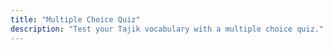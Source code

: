 ```yaml
---
title: "Multiple Choice Quiz"
description: "Test your Tajik vocabulary with a multiple choice quiz."
---
```


<div id="quiz-container" class="quiz-container"></div>

<script>
let words = [];
let quizWords = [];
let current = 0;
let score = 0;

fetch('{{ "/assets/data/first-100-words.json" | url }}')
  .then(res => res.json())
  .then(data => {
    words = data;
    quizWords = shuffleArray([...words]).slice(0, 20);
    showQuestion();
  });

function shuffleArray(array) {
  for (let i = array.length - 1; i > 0; i--) {
    const j = Math.floor(Math.random() * (i + 1));
    [array[i], array[j]] = [array[j], array[i]];
  }
  return array;
}

function showQuestion() {
  const container = document.getElementById('quiz-container');
  container.innerHTML = '';
  if (current >= quizWords.length) {
    container.innerHTML = `<div class="quiz-result">Quiz complete!<br>Score: ${score} / ${quizWords.length}
      <br><button onclick="window.location.reload()">Play Again</button></div>`;
    return;
  }
  const q = quizWords[current];
  // Get 3 random distractors (not the correct answer)
  const distractors = shuffleArray(words.filter(w => w.tajik !== q.tajik)).slice(0, 3);
  const choices = shuffleArray([q, ...distractors]);
  container.innerHTML = `
    <div class="quiz-q"> <b>${q.english}</b></div>
    <div class="quiz-choices">
      ${choices.map(c => `<button class="quiz-choice" onclick="checkAnswer('${c.tajik.replace(/'/g,"\\'")}')">${c.tajik}</button>`).join('')}
    </div>
    <div class="quiz-progress">Question ${current + 1} of ${quizWords.length}</div>
  `;
  window.checkAnswer = function(answer) {
    const correct = q.tajik;
    const btns = document.querySelectorAll('.quiz-choice');
    btns.forEach(btn => {
      if (btn.textContent === correct) {
        btn.classList.add('correct');
      } else if (btn.textContent === answer) {
        btn.classList.add('incorrect');
      }
      btn.disabled = true;
    });
    if (answer === correct) score++;
    setTimeout(() => {
      current++;
      showQuestion();
    }, 900);
  }
}
</script>

